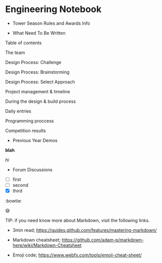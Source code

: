 # Engineering Notebook

- Tower Season Rules and Awards Info

- What Need To Be Written 

Table of contents

The team

Design Process: Challenge

Design Process: Brainstorming

Design Process: Select Approach

Project management & timeline

During the design & build process

Daily entries

Programming proccess

Competition results

- Previous Year Demos

**blah**

_hi_

- Forum Discussions

- [ ] first
- [ ] second
- [x] third

:bowtie:

:smile:



TIP: if you need know more about Markdown, visit the following links.

- 3min read; https://guides.github.com/features/mastering-markdown/

- Markdown cheatsheet; https://github.com/adam-p/markdown-here/wiki/Markdown-Cheatsheet

- Emoji code; https://www.webfx.com/tools/emoji-cheat-sheet/
